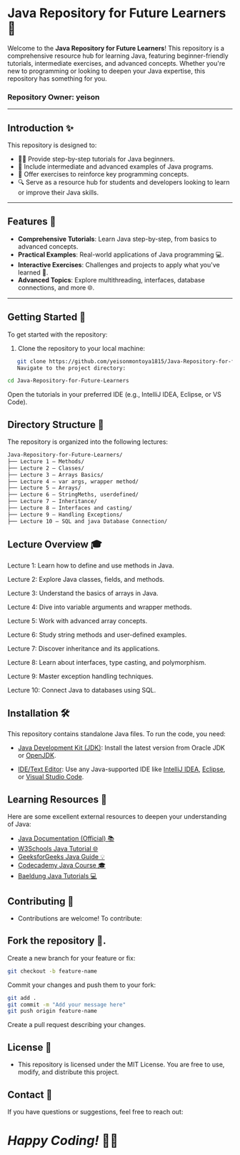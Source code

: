 # Java Repository for Future Learners 🚀

Welcome to the **Java Repository for Future Learners**! This repository is a comprehensive resource hub for learning Java, featuring beginner-friendly tutorials, intermediate exercises, and advanced concepts. Whether you're new to programming or looking to deepen your Java expertise, this repository has something for you.

### Repository Owner: yeison

---

## Introduction ✨

This repository is designed to:

- 🧑‍💻 Provide step-by-step tutorials for Java beginners.
- 🚀 Include intermediate and advanced examples of Java programs.
- 📝 Offer exercises to reinforce key programming concepts.
- 🔍 Serve as a resource hub for students and developers looking to learn or improve their Java skills.

---

## Features 🌟

- **Comprehensive Tutorials**: Learn Java step-by-step, from basics to advanced concepts.
- **Practical Examples**: Real-world applications of Java programming 💻.
- **Interactive Exercises**: Challenges and projects to apply what you've learned 🎯.
- **Advanced Topics**: Explore multithreading, interfaces, database connections, and more 🌐.

---

## Getting Started 🚦

To get started with the repository:

1. Clone the repository to your local machine:
```bash
   git clone https://github.com/yeisonmontoya1815/Java-Repository-for-future-learners.git
   Navigate to the project directory:
```

```bash
cd Java-Repository-for-Future-Learners
```

Open the tutorials in your preferred IDE (e.g., IntelliJ IDEA, Eclipse, or VS Code).

## Directory Structure 📂

The repository is organized into the following lectures:

```bash
Java-Repository-for-Future-Learners/
├── Lecture 1 – Methods/
├── Lecture 2 – Classes/
├── Lecture 3 – Arrays Basics/
├── Lecture 4 – var args, wrapper method/
├── Lecture 5 – Arrays/
├── Lecture 6 – StringMeths, userdefined/
├── Lecture 7 – Inheritance/
├── Lecture 8 – Interfaces and casting/
├── Lecture 9 – Handling Exceptions/
├── Lecture 10 – SQL and java Database Connection/
```

## Lecture Overview 🎓

Lecture 1: Learn how to define and use methods in Java.

Lecture 2: Explore Java classes, fields, and methods.

Lecture 3: Understand the basics of arrays in Java.

Lecture 4: Dive into variable arguments and wrapper methods.

Lecture 5: Work with advanced array concepts.

Lecture 6: Study string methods and user-defined examples.

Lecture 7: Discover inheritance and its applications.

Lecture 8: Learn about interfaces, type casting, and polymorphism.

Lecture 9: Master exception handling techniques.

Lecture 10: Connect Java to databases using SQL.

## Installation 🛠️

This repository contains standalone Java files. To run the code, you need:

- [Java Development Kit (JDK)](https://www.oracle.com/java/technologies/javase-jdk11-downloads.html): Install the latest version from Oracle JDK or [OpenJDK](https://openjdk.java.net/install/).

- [IDE/Text Editor](https://www.jetbrains.com/idea/download/): Use any Java-supported IDE like [IntelliJ IDEA](https://www.jetbrains.com/idea/download/), [Eclipse](https://www.eclipse.org/downloads/), or [Visual Studio Code](https://code.visualstudio.com/Download).


## Learning Resources 📖

Here are some excellent external resources to deepen your understanding of Java:

- [Java Documentation (Official) 📚](https://docs.oracle.com/en/java/)
- [W3Schools Java Tutorial 🌐](https://www.w3schools.com/java/)
- [GeeksforGeeks Java Guide 💡](https://www.geeksforgeeks.org/java/)
- [Codecademy Java Course 🎓](https://www.codecademy.com/learn/learn-java)
- [Baeldung Java Tutorials 💻](https://www.baeldung.com/)


## Contributing 🤝

- Contributions are welcome! To contribute:

## Fork the repository 🍴.

Create a new branch for your feature or fix:

```bash
git checkout -b feature-name
```

Commit your changes and push them to your fork:

```bash
git add .
git commit -m "Add your message here"
git push origin feature-name
```

Create a pull request describing your changes.

## License 📜

- This repository is licensed under the MIT License. You are free to use, modify, and distribute this project.

## Contact 📧

If you have questions or suggestions, feel free to reach out:

# *Happy Coding!* 🎉💡
